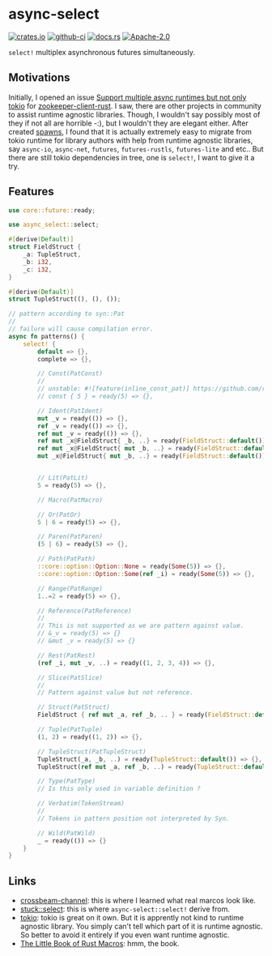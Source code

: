 # async-select

[![crates.io](https://img.shields.io/crates/v/async-select)](https://crates.io/crates/async-select)
[![github-ci](https://github.com/kezhuw/async-select/actions/workflows/ci.yml/badge.svg?event=push)](https://github.com/kezhuw/async-select/actions)
[![docs.rs](https://img.shields.io/docsrs/async-select)](https://docs.rs/async-select)
[![Apache-2.0](https://img.shields.io/github/license/kezhuw/async-select)](LICENSE)

`select!` multiplex asynchronous futures simultaneously.

## Motivations
Initially, I opened an issue [Support multiple async runtimes but not only tokio](https://github.com/kezhuw/zookeeper-client-rust/issues/26) for [zookeeper-client-rust](https://github.com/kezhuw/zookeeper-client-rust). I saw, there are other projects in community to assist runtime agnostic libraries. Though, I wouldn't say possibly most of they if not all are horrible -:), but I wouldn't they are elegant either. After created [spawns](https://docs.rs/spawns), I found that it is actually extremely easy to migrate from tokio runtime for library authors with help from runtime agnostic libraries, say `async-io`, `async-net`, `futures`, `futures-rustls`, `futures-lite` and etc.. But there are still tokio dependencies in tree, one is `select!`, I want to give it a try.

## Features
```rust
use core::future::ready;

use async_select::select;

#[derive(Default)]
struct FieldStruct {
    _a: TupleStruct,
    _b: i32,
    _c: i32,
}

#[derive(Default)]
struct TupleStruct((), (), ());

// pattern according to syn::Pat
//
// failure will cause compilation error.
async fn patterns() {
    select! {
        default => {},
        complete => {},

        // Const(PatConst)
        //
        // unstable: #![feature(inline_const_pat)] https://github.com/rust-lang/rust/issues/76001
        // const { 5 } = ready(5) => {},

        // Ident(PatIdent)
        mut _v = ready(()) => {},
        ref _v = ready(()) => {},
        ref mut _v = ready(()) => {},
        ref mut _x@FieldStruct{ _b, ..} = ready(FieldStruct::default()) => {},
        ref mut _x@FieldStruct{ mut _b, ..} = ready(FieldStruct::default()) => {},
        mut _x@FieldStruct{ mut _b, ..} = ready(FieldStruct::default()) => {},


        // Lit(PatLit)
        5 = ready(5) => {},

        // Macro(PatMacro)

        // Or(PatOr)
        5 | 6 = ready(5) => {},

        // Paren(PatParen)
        (5 | 6) = ready(5) => {},

        // Path(PatPath)
        ::core::option::Option::None = ready(Some(5)) => {},
        ::core::option::Option::Some(ref _i) = ready(Some(5)) => {},

        // Range(PatRange)
        1..=2 = ready(5) => {},

        // Reference(PatReference)
        //
        // This is not supported as we are pattern against value.
        // &_v = ready(5) => {}
        // &mut _v = ready(5) => {}

        // Rest(PatRest)
        (ref _i, mut _v, ..) = ready((1, 2, 3, 4)) => {},

        // Slice(PatSlice)
        //
        // Pattern against value but not reference.

        // Struct(PatStruct)
        FieldStruct { ref mut _a, ref _b, .. } = ready(FieldStruct::default()) => {},

        // Tuple(PatTuple)
        (1, 2) = ready((1, 2)) => {},

        // TupleStruct(PatTupleStruct)
        TupleStruct(_a, _b, ..) = ready(TupleStruct::default()) => {},
        TupleStruct(ref mut _a, ref _b, ..) = ready(TupleStruct::default()) => {},

        // Type(PatType)
        // Is this only used in variable definition ?

        // Verbatim(TokenStream)
        //
        // Tokens in pattern position not interpreted by Syn.

        // Wild(PatWild)
        _ = ready(()) => {}
    }
}
```

## Links
* [crossbeam-channel](https://docs.rs/crossbeam/0.8.4/crossbeam/channel/macro.select.html): this is where I learned what real marcos look like.
* [stuck::select](https://docs.rs/stuck/0.4.0/stuck/macro.select.html): this is where `async-select::select!` derive from.
* [tokio](https://docs.rs/tokio): tokio is great on it own. But it is apprently not kind to runtime agnostic library. You simply can't tell which part of it is runtime agnostic. So better to avoid it entirely if you even want runtime agnostic.
* [The Little Book of Rust Macros](https://veykril.github.io/tlborm/decl-macros/macros-methodical.html): hmm, the book.
